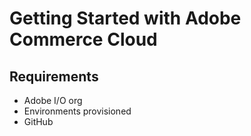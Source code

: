 # Getting Started with Adobe Commerce Cloud


## Requirements

* Adobe I/O org
* Environments provisioned
* GitHub